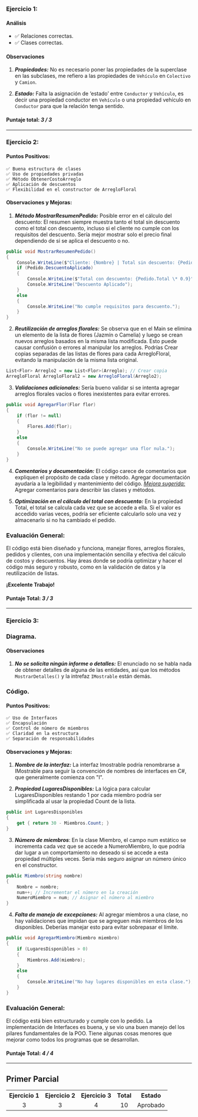 ### Ejercicio 1:

#### Análisis

- ✅ Relaciones correctas.
- ✅ Clases correctas.

#### Observaciones

1. **_Propiedades:_**
   No es necesario poner las propiedades de la superclase en las subclases, me refiero a las propiedades de `Vehículo` en `Colectivo` y `Camion`.

2. **_Estado:_**
   Falta la asignación de ‘estado’ entre `Conductor` y `Vehículo`, es decir una propiedad conductor en `Vehículo` o una propiedad vehículo en `Conductor` para que la relación tenga sentido.

#### Puntaje total: _3 / 3_

---

### Ejercicio 2:

#### Puntos Positivos:

    ✅ Buena estructura de clases
    ✅ Uso de propiedades privadas
    ✅ Método ObtenerCostoArreglo
    ✅ Aplicación de descuentos
    ✅ Flexibilidad en el constructor de ArregloFloral

#### Observaciones y Mejoras:

1. **_Método MostrarResumenPedido:_**
   Posible error en el cálculo del descuento: El resumen siempre muestra tanto el total sin descuento como el total con descuento, incluso si el cliente no cumple con los requisitos del descuento. Sería mejor mostrar solo el precio final dependiendo de si se aplica el descuento o no.

```csharp
public void MostrarResumenPedido()
{
    Console.WriteLine($"Cliente: {Nombre} | Total sin descuento: {Pedido.Total}");
    if (Pedido.DescuentoAplicado)
    {
        Console.WriteLine($"Total con descuento: {Pedido.Total \* 0.9}");
        Console.WriteLine("Descuento Aplicado");
    }
    else
    {
        Console.WriteLine("No cumple requisitos para descuento.");
    }
}
```

2. **_Reutilización de arreglos florales:_**
   Se observa que en el Main se elimina un elemento de la lista de flores (Jazmín o Camelia) y luego se crean nuevos arreglos basados en la misma lista modificada. Esto puede causar confusión o errores al manipular los arreglos.
   Podrías Crear copias separadas de las listas de flores para cada ArregloFloral, evitando la manipulación de la misma lista original.

```csharp
List<Flor> Arreglo2 = new List<Flor>(Arreglo); // Crear copia
ArregloFloral ArregloFloral2 = new ArregloFloral(Arreglo2);
```

3. **_Validaciones adicionales:_**
   Sería bueno validar si se intenta agregar arreglos florales vacíos o flores inexistentes para evitar errores.

```csharp
public void AgregarFlor(Flor flor)
{
    if (flor != null)
    {
        Flores.Add(flor);
    }
    else
    {
        Console.WriteLine("No se puede agregar una flor nula.");
    }
}
```

4. **_Comentarios y documentación:_**
   El código carece de comentarios que expliquen el propósito de cada clase y método. Agregar documentación ayudaría a la legibilidad y mantenimiento del código.
   <u>_Mejora sugerida:_</u> Agregar comentarios para describir las clases y métodos.

5. **_Optimización en el cálculo del total con descuento:_**
   En la propiedad Total, el total se calcula cada vez que se accede a ella. Si el valor es accedido varias veces, podría ser eficiente calcularlo solo una vez y almacenarlo si no ha cambiado el pedido.

### Evaluación General:

El código está bien diseñado y funciona, manejar flores, arreglos florales, pedidos y clientes, con una implementación sencilla y efectiva del cálculo de costos y descuentos. Hay áreas donde se podría optimizar y hacer el código más seguro y robusto, como en la validación de datos y la reutilización de listas.

**¡Excelente Trabajo!**

#### Puntaje Total: _3 / 3_

---

### Ejercicio 3:

### Diagrama.

#### Observaciones

1. **_No se solicita ningún informe o detalles:_**
   El enunciado no se habla nada de obtener detalles de alguna de las entidades, así que los métodos `MostrarDetalles()` y la intrefaz `IMostrable` están demás.

### Código.

#### Puntos Positivos:

    ✅ Uso de Interfaces
    ✅ Encapsulación
    ✅ Control de número de miembros
    ✅ Claridad en la estructura
    ✅ Separación de responsabilidades

#### Observaciones y Mejoras:

1. **_Nombre de la interfaz:_** La interfaz Imostrable podría renombrarse a IMostrable para seguir la convención de nombres de interfaces en C#, que generalmente comienza con "I".

2. **_Propiedad LugaresDisponibles:_** La lógica para calcular LugaresDisponibles restando 1 por cada miembro podría ser simplificada al usar la propiedad Count de la lista.

```csharp
public int LugaresDisponibles
{
    get { return 30 - Miembros.Count; }
}
```

3. **_Número de miembros_**: En la clase Miembro, el campo num estático se incrementa cada vez que se accede a NumeroMiembro, lo que podría dar lugar a un comportamiento no deseado si se accede a esta propiedad múltiples veces. Sería más seguro asignar un número único en el constructor.

```csharp
public Miembro(string nombre)
{
    Nombre = nombre;
    num++; // Incrementar el número en la creación
    NumeroMiembro = num; // Asignar el número al miembro
}
```

4. **_Falta de manejo de excepciones:_** Al agregar miembros a una clase, no hay validaciones que impidan que se agreguen más miembros de los disponibles. Deberías manejar esto para evitar sobrepasar el límite.

```csharp
public void AgregarMiembro(Miembro miembro)
{
    if (LugaresDisponibles > 0)
    {
        Miembros.Add(miembro);
    }
    else
    {
        Console.WriteLine("No hay lugares disponibles en esta clase.");
    }
}
```

### Evaluación General:

El código está bien estructurado y cumple con lo pedido. La implementación de Interfaces es buena, y se vio una buen manejo del los pilares fundamentales de la POO. Tiene algunas cosas menores que mejorar como todos los programas que se desarrollan.

#### Puntaje Total: _4 / 4_

---

## Primer Parcial

<table>
  <tr>
    <th>Ejercicio 1</th>
    <th>Ejercicio 2</th>
    <th>Ejercicio 3</th>
    <th>Total</th>
    <th>Estado</th>
  </tr>
  <tr>
    <td align="center">3</td>
    <td align="center">3</td>
    <td align="center">4</td>
    <td align="center">10</td>
    <td align="center">Aprobado</td>
  </tr>
</table>
